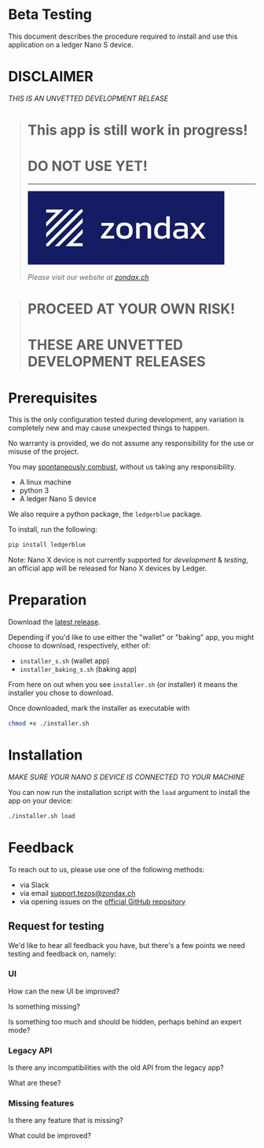 # Beta Testing

This document describes the procedure required to install and use this application on a ledger Nano S device.

# DISCLAIMER

_THIS IS AN UNVETTED DEVELOPMENT RELEASE_

> # This app is still work in progress!
>
> # DO NOT USE YET!
>
> ---
>
> ![zondax](docs/zondax.jpg)
>
> _Please visit our website at [zondax.ch](zondax.ch)_

> # PROCEED AT YOUR OWN RISK!
>
> # THESE ARE UNVETTED DEVELOPMENT RELEASES

# Prerequisites

This is the only configuration tested during development, any variation is completely new and may cause unexpected things to happen.

No warranty is provided, we do not assume any responsibility for the use or misuse of the project.

You may [spontaneously combust](https://en.wikipedia.org/wiki/Spontaneous_human_combustion), without us taking any responsibility.

- A linux machine
- python 3
- A ledger Nano S device

We also require a python package, the `ledgerblue` package.

To install, run the following:

```sh
pip install ledgerblue
```

Note: Nano X device is not currently supported for _development_ & _testing_, an official app will be released for Nano X devices by Ledger.

# Preparation

Download the [latest release](https://github.com/Zondax/ledger-tezos/releases).

Depending if you'd like to use either the "wallet" or "baking" app, you might choose to download, respectively, either of:

- `installer_s.sh` (wallet app)
- `installer_baking_s.sh` (baking app)

From here on out when you see `installer.sh` (or installer) it means the installer you chose to download.

Once downloaded, mark the installer as executable with

```sh
chmod +x ./installer.sh
```

# Installation

_MAKE SURE YOUR NANO S DEVICE IS CONNECTED TO YOUR MACHINE_

You can now run the installation script with the `load` argument to install the app on your device:

```sh
./installer.sh load
```

# Feedback

To reach out to us, please use one of the following methods:

- via Slack
- via email [support.tezos@zondax.ch](mailto:support.tezos@zondax.ch)
- via opening issues on the [official GitHub repository](https://github.com/Zondax/ledger-tezos/)

## Request for testing

We'd like to hear all feedback you have, but there's a few points we need testing and feedback on, namely:

### UI

How can the new UI be improved?

Is something missing?

Is something too much and should be hidden, perhaps behind an expert mode?

### Legacy API

Is there any incompatibilities with the old API from the legacy app?

What are these?

### Missing features

Is there any feature that is missing?

What could be improved?
